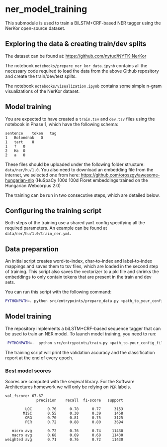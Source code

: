 # ner_model_training

This submodule is used to train a BiLSTM+CRF-based NER tagger using the NerKor open-source dataset.


## Exploring the data & creating train/dev splits

The dataset can be found at: https://github.com/nytud/NYTK-NerKor

The notebook `notebooks/prepare_ner_kor_data.ipynb` contains all the necessary code required to load the data from the above Github repository and create the train/dev/test splits.

The notebook `notebooks/visualization.ipynb` contains some simple n-gram visualizations of the NerKor dataset.

## Model training

You are expected to have created a `train.tsv` and `dev.tsv` files using the notebook in Phase 1, which have the following schema:
```
sentence	token	tag
1	Bolondnak	O
1	tart	O
1	?	O
2	Ha	O
2	a	O
```

These files should be uploaded under the following folder structure: `data/ner/hu/1.0`. 
You also need to download an embedding file from the internet, 
we selected one from here: https://github.com/oroszgy/awesome-hungarian-nlp
(HuSpaCy 100d 100d Floret embeddings trained on the Hungarian Webcorpus 2.0)

The training can be run in two consecutive steps, which are detailed below.

## Configuring the training script
Both steps of the training use a shared `yaml` config specifying all the required parameters. 
An example can be found at `data/ner/hu/1.0/train_ner.yml`.

## Data preparation
An initial script creates word-to-index, char-to-index and label-to-index mappings and saves them to tsv files, 
which are loaded in the second step of training. This script also saves the vectorizer to a pkl file 
and shrinks the embeddings to only contain tokens that are present in the train and dev sets.

You can run this script with the following command:
```bash
PYTHONPATH=. python src/entrypoints/prepare_data.py <path_to_your_config_file>
```

## Model training
The repository implements a biLSTM+CRF-based sequence tagger that can be used to train an NER model.
To launch model training, you need to run:
```bash
 PYTHONPATH=.  python src/entrypoints/train.py <path_to-your_config_file>
```

The training script will print the validation accuracy and the classification report at the end of every epoch.

### Best model scores
Scores are computed with the seqeval library.
For the Software Architectures homework we will only be relying on `PER` labels.
```
val_fscore: 67.67
              precision    recall  f1-score   support

         LOC       0.76      0.78      0.77      3153
        MISC       0.55      0.30      0.39      1458
         ORG       0.70      0.81      0.75      3125
         PER       0.72      0.88      0.80      3694

   micro avg       0.72      0.76      0.74     11430
   macro avg       0.68      0.69      0.68     11430
weighted avg       0.71      0.76      0.72     11430
```




